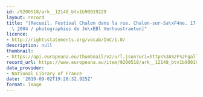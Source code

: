 ```yaml
---
id: /9200518/ark__12148_btv1b90019229
layout: record
title: "[Recueil. Festival Chalon dans la rue. Chalon-sur-Sa\xF4ne. 17-18 juillet\
  \ 2004 / photographies de Jo\xEBl Verhoustraeten]"
licence:
- http://rightsstatements.org/vocab/InC/1.0/
description: null
thumbnail:
- https://api.europeana.eu/thumbnail/v2/url.json?uri=https%3A%2F%2Fgallica.bnf.fr%2Fiiif%2Fark%3A%2F12148%2Fbtv1b90019229%2Ff1%2Ffull%2F512%2C%2F0%2Fnative.jpg&type=IMAGE
record_url: https://www.europeana.eu/item/9200518/ark__12148_btv1b90019229?utm_source=api&utm_medium=api&utm_campaign=rvKVUnBrg
data_provider:
- National Library of France
date: '2019-09-02T19:28:32.925Z'
format: Image
---
```


